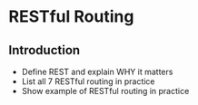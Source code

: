 # RESTful Routing

## Introduction

* Define REST and explain WHY it matters
* List all 7 RESTful routing in practice
* Show example of RESTful routing in practice